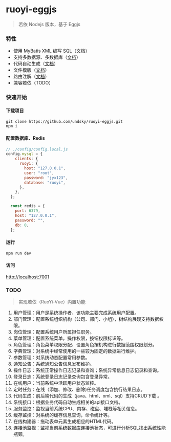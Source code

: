 # ruoyi-eggjs

> 若依 Nodejs 版本，基于 Eggjs

### 特性

+ 使用 MyBatis XML 编写 SQL（[文档](https://github.com/undsky/ruoyi-eggjs-mybatis?tab=readme-ov-file#xml-%E6%98%A0%E5%B0%84%E6%96%87%E4%BB%B6)）
+ 支持多数据源、多数据库（[文档](https://github.com/undsky/ruoyi-eggjs-mybatis?tab=readme-ov-file#%E7%9B%AE%E5%BD%95%E7%BB%93%E6%9E%84)）
+ 代码自动生成（[文档](https://github.com/undsky/ruoyi-eggjs-cli)）
+ 文件模版（[文档](https://marketplace.visualstudio.com/items?itemName=qiu8310.dot-template-vscode)）
+ 路由注解（[文档](https://github.com/fyl080801/egg-decorator-router#readme)）
+ 兼容若依（TODO）

### 快速开始

#### 下载项目
```
git clone https://github.com/undsky/ruoyi-eggjs.git
npm i
```

#### 配置数据库、Redis
``` javascript
// ./config/config.local.js
config.mysql = {
    clients: {
      ruoyi: {
        host: "127.0.0.1",
        user: "root",
        password: "jyx123",
        database: "ruoyi",
      },
    },
  };

  const redis = {
    port: 6379,
    host: "127.0.0.1",
    password: "",
    db: 0,
  };
```

#### 运行
```
npm run dev
```

#### 访问
[http://localhost:7001]()

### TODO

> 实现若依（RuoYi-Vue）内置功能

1.  用户管理：用户是系统操作者，该功能主要完成系统用户配置。
2.  部门管理：配置系统组织机构（公司、部门、小组），树结构展现支持数据权限。
3.  岗位管理：配置系统用户所属担任职务。
4.  菜单管理：配置系统菜单，操作权限，按钮权限标识等。
5.  角色管理：角色菜单权限分配、设置角色按机构进行数据范围权限划分。
6.  字典管理：对系统中经常使用的一些较为固定的数据进行维护。
7.  参数管理：对系统动态配置常用参数。
8.  通知公告：系统通知公告信息发布维护。
9.  操作日志：系统正常操作日志记录和查询；系统异常信息日志记录和查询。
10. 登录日志：系统登录日志记录查询包含登录异常。
11. 在线用户：当前系统中活跃用户状态监控。
12. 定时任务：在线（添加、修改、删除)任务调度包含执行结果日志。
13. 代码生成：前后端代码的生成（java、html、xml、sql）支持CRUD下载 。
14. 系统接口：根据业务代码自动生成相关的api接口文档。
15. 服务监控：监视当前系统CPU、内存、磁盘、堆栈等相关信息。
16. 缓存监控：对系统的缓存信息查询，命令统计等。
17. 在线构建器：拖动表单元素生成相应的HTML代码。
18. 连接池监视：监视当前系统数据库连接池状态，可进行分析SQL找出系统性能瓶颈。